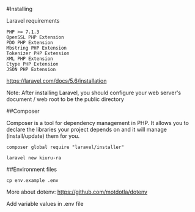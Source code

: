 #Installing

Laravel requirements

    PHP >= 7.1.3
    OpenSSL PHP Extension
    PDO PHP Extension
    Mbstring PHP Extension
    Tokenizer PHP Extension
    XML PHP Extension
    Ctype PHP Extension
    JSON PHP Extension
    
https://laravel.com/docs/5.6/installation

Note: After installing Laravel, you should configure your web server's document 
/ web root to be the  public directory
    
##Composer

Composer is a tool for dependency management in PHP. 
It allows you to declare the libraries your project depends 
on and it will manage (install/update) them for you.
    
    composer global require "laravel/installer"
    
    laravel new kiuru-ra
    


##Environment files

    cp env.example .env
    
More about dotenv: https://github.com/motdotla/dotenv
    
Add variable values in .env file